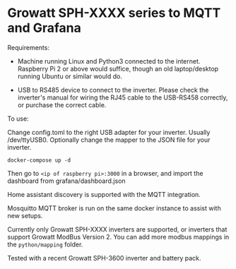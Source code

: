 # Growatt SPH-XXXX series to MQTT and Grafana

Requirements: 

- Machine running Linux and Python3 connected to the internet. Raspberry Pi 2 or above would suffice, though an old laptop/desktop running Ubuntu or similar would do.

- USB to RS485 device to connect to the inverter. Please check the inverter's manual for wiring the RJ45 cable to the USB-RS458 correctly, or purchase the correct cable.

To use:

Change config.toml to the right USB adapter for your inverter. Usually /dev/ttyUSB0. Optionally change the mapper to the JSON file for your inverter. 

`docker-compose up -d`

Then go to `<ip of raspberry pi>:3000` in a browser, and import the dashboard from grafana/dashboard.json

Home assistant discovery is supported with the MQTT integration.

Mosquitto MQTT broker is run on the same docker instance to assist with new setups.
  
Currently only Growatt SPH-XXXX inverters are supported, or inverters that support Growatt ModBus Version 2. You can add more modbus mappings in the `python/mapping` folder.

Tested with a recent Growatt SPH-3600 inverter and battery pack.
